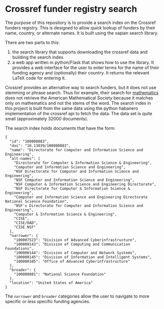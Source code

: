 # Crossref funder registry search

The purpose of this repository is to provide a search index on the
Crossref funders registry. This is designed to allow quick lookup of
funders by their name, country, or alternate names. It is built using
the xapian search library.

There are two parts to this:
1. the search library that supports downloading the crossref data and building
   the search index.
2. a web app written in python/Flask that shows how to use the library. It
   provides a web interface for the user to enter terms for the name of their
   funding agency and (optionally) their country. It returns the relevant
   LaTeX code for entering it.

Crossref provides an alternative way to search funders, but it does not use
stemming or phrase search. Thus for example, their search for
[mathematics](https://api.crossref.org/funders?query=mathematics) does
not retrieve the American Mathematical Society because it matches only
on mathematics and not the stems of the word. The search index in this
project is built from the same data using the python habanero
implementation of the crossref api to fetch the data. The data set is
quite small (approximately 32000 documents).

The search index holds documents that have the form:
```
{
  "id": "100000083",
  "doi": "10.13039/100000083",
  "name": "Directorate for Computer and Information Science and Engineering",
  "alt-names": [
    "Directorate for Computer & Information Science & Engineering",
    "Computer and Information Science and Engineering",
    "NSF Directorate for Computer and Information Science and Engineering",
    "NSF Computer and Information Science and Engineering",
    "NSF Computer & Information Science and Engineering Directorate",
    "NSF Directorate for Computer & Information Science & Engineering",
    "Computer and Information Science and Engineering Directorate National Science Foundation",
    "NSF's Directorate for Computer and Information Science and Engineering",
    "Computer & Information Science & Engineering",
    "CISE",
    "CISE/OAD",
    "CISE NSF"
  ],
  "narrower": {
    "100007523": "Division of Advanced Cyberinfrastructure",
    "100000143": "Division of Computing and Communication Foundations",
    "100000144": "Division of Computer and Network Systems",
    "100000145": "Division of Information and Intelligent Systems",
    "100000105": "Office of Advanced Cyberinfrastructure"
  },
  "broader": {
    "100000001": "National Science Foundation"
  },
  "location": "United States of America"
}
```
The `narrower` and `broader` categories allow the user to navigate to more specific or less
specific funding agencies.

